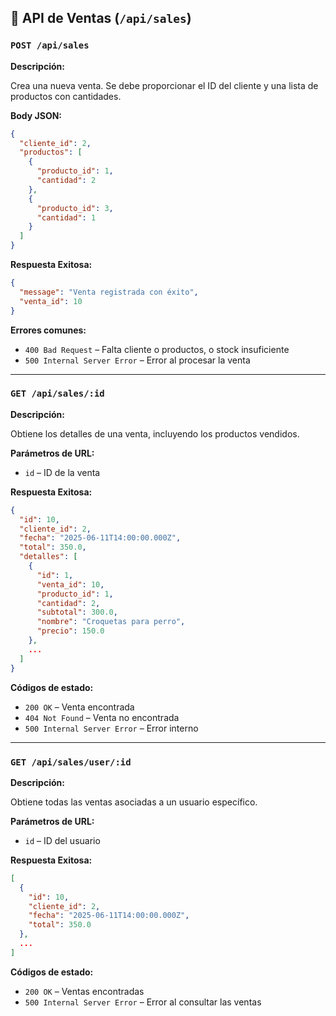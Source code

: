 ## 🧾 API de Ventas (`/api/sales`)

### `POST /api/sales`

**Descripción:**

Crea una nueva venta. Se debe proporcionar el ID del cliente y una lista de productos con cantidades.

**Body JSON:**

```json
{
  "cliente_id": 2,
  "productos": [
    {
      "producto_id": 1,
      "cantidad": 2
    },
    {
      "producto_id": 3,
      "cantidad": 1
    }
  ]
}
```

**Respuesta Exitosa:**

```json
{
  "message": "Venta registrada con éxito",
  "venta_id": 10
}
```

**Errores comunes:**

* `400 Bad Request` – Falta cliente o productos, o stock insuficiente
* `500 Internal Server Error` – Error al procesar la venta

---

### `GET /api/sales/:id`

**Descripción:**

Obtiene los detalles de una venta, incluyendo los productos vendidos.

**Parámetros de URL:**

* `id` – ID de la venta

**Respuesta Exitosa:**

```json
{
  "id": 10,
  "cliente_id": 2,
  "fecha": "2025-06-11T14:00:00.000Z",
  "total": 350.0,
  "detalles": [
    {
      "id": 1,
      "venta_id": 10,
      "producto_id": 1,
      "cantidad": 2,
      "subtotal": 300.0,
      "nombre": "Croquetas para perro",
      "precio": 150.0
    },
    ...
  ]
}
```

**Códigos de estado:**

* `200 OK` – Venta encontrada
* `404 Not Found` – Venta no encontrada
* `500 Internal Server Error` – Error interno

---

### `GET /api/sales/user/:id`

**Descripción:**

Obtiene todas las ventas asociadas a un usuario específico.

**Parámetros de URL:**

* `id` – ID del usuario

**Respuesta Exitosa:**

```json
[
  {
    "id": 10,
    "cliente_id": 2,
    "fecha": "2025-06-11T14:00:00.000Z",
    "total": 350.0
  },
  ...
]
```

**Códigos de estado:**

* `200 OK` – Ventas encontradas
* `500 Internal Server Error` – Error al consultar las ventas
